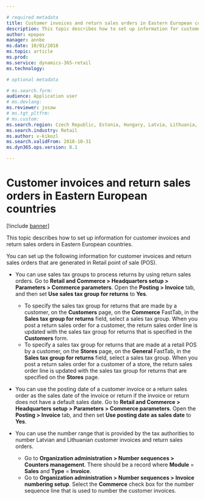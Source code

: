 ```yaml
---

# required metadata
title: Customer invoices and return sales orders in Eastern European countries
description: This topic describes how to set up information for customer invoices and return sales orders in Eastern European countries.
author: epopov
manager: annbe
ms.date: 10/01/2018
ms.topic: article
ms.prod: 
ms.service: dynamics-365-retail
ms.technology: 

# optional metadata

# ms.search.form: 
audience: Application user
# ms.devlang: 
ms.reviewer: josaw
# ms.tgt_pltfrm: 
# ms.custom: 
ms.search.region: Czech Republic, Estonia, Hungary, Latvia, Lithuania, Poland, Russia
ms.search.industry: Retail
ms.author: v-kikozl
ms.search.validFrom: 2018-10-31
ms.dyn365.ops.version: 8.1

---
```


# Customer invoices and return sales orders in Eastern European countries


[!include [banner](../../includes/banner.md)]

This topic describes how to set up information for customer invoices and return sales orders in Eastern European countries.

You can set up the following information for customer invoices and return sales orders that are generated in Retail point of sale (POS).

- You can use sales tax groups to process returns by using return sales orders. Go to **Retail and Commerce \> Headquarters setup \> Parameters \> Commerce parameters**. Open the **Posting \> Invoice** tab, and then set **Use sales tax group for returns** to **Yes**.

    * To specify the sales tax group for returns that are made by a customer, on the **Customers** page, on the **Commerce** FastTab, in the **Sales tax group for returns** field, select a sales tax group. When you post a return sales order for a customer, the return sales order line is updated with the sales tax group for returns that is specified in the **Customers** form.
    * To specify a sales tax group for returns that are made at a retail POS by a customer, on the **Stores** page, on the **General** FastTab, in the **Sales tax group for returns** field, select a sales tax group. When you post a return sales order for a customer of a  store, the return sales order line is updated with the sales tax group for returns that are specified on the **Stores** page.

- You can use the posting date of a customer invoice or a return sales order as the sales date of the invoice or return if the invoice or return does not have a default sales date. Go to **Retail and Commerce \> Headquarters setup \> Parameters \> Commerce parameters**. Open the **Posting \> Invoice** tab, and then set **Use posting date as sales date** to **Yes**.
- You can use the number range that is provided by the tax authorities to number Latvian and Lithuanian customer invoices and return sales orders.

    * Go to **Organization administration \> Number sequences \> Counters management**. There should be a record where **Module** = **Sales** and **Type** = **Invoice**.
    * Go to **Organization administration \> Number sequences \> Invoice numbering setup**. Select the **Commerce** check box for the number sequence line that is used to number the customer invoices.
